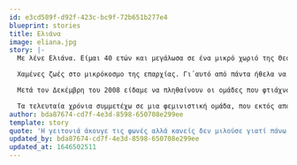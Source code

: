 ```yaml
---
id: e3cd589f-d92f-423c-bc9f-72b651b277e4
blueprint: stories
title: Ελιάνα
image: eliana.jpg
story: |-
  Με λένε Ελιάνα. Είμαι 40 ετών και μεγάλωσα σε ένα μικρό χωριό της Θεσπρωτίας. Οι γυναίκες στην πλειοψηφία τους, όπως για παράδειγμα η γιαγιά μου είχαν παντρευτεί από προξενιό. Κάποιες από αυτές δεν ήξεραν καν τι πάει να πει έρωτας. Οι σεξουαλικές συνευρέσεις ήταν μόνο για τεκνοποίηση και μέχρι εκεί. Η λέξη ικανοποίηση απουσίαζε από το λεξιλόγιό τους σε αντίθεση με την ύπαρξη της λέξης καταπίεση. Ο γάμος, τις περισσότερες φορές, δεν ήταν επιλογή ήταν μια κοινωνική επιβολή όπως και η οικογένεια, που για αυτές ήταν ένα «φυσικό» επακόλουθο. Οι νεότερες γυναίκες τότε, στην ηλικία της μητέρας μου, μπορεί να είχαν παντρευτεί από έρωτα αλλά ήταν δυνατό να παρατηρήσεις τις κακοποιητικές συμπεριφορές των συζύγων τους επάνω τους. Φόβος μήπως κάνουν κάτι πως δεν πρέπει και τσατιστούν οι σύζυγοί τους. Θυμάμαι την περίπτωση μιας γυναίκας, εκεί στη μακρινή δεκαετία του 1990, την οποία ο άντρας της, μαζί με τα παιδιά τους, τους κακοποιούσε διαρκώς. Η γειτονιά άκουγε τις φωνές αλλά κανείς δεν μιλούσε γιατί πάνω από όλα ήταν οικογενειάρχης και ας ακούγονταν φωνές κι ουρλιαχτά τη νύχτα. Η ντροπή ήταν της γυναίκας κι όχι του άντρα. Αυτή, θυμάμαι να περπατάει με το κεφάλι σκυφτό. Κι άλλες τέτοιες ιστορίες γυναικών που κρύβονταν στη νύχτα και ξεχνιούνταν το πρωί.

  Χαμένες ζωές στο μικρόκοσμο της επαρχίας. Γι΄αυτό από πάντα ήθελα να φύγω από το χωριό. Για να ανοίξω τους ορίζοντές μου, να δω καινούρια πράγματα, να φύγω. Η μόνη διέξοδος ήταν η μόρφωση. Αυτή θα με οδηγούσε μακριά. Για αυτό από μικρή ήθελα να σπουδάσω. Τελικά με πολλές δυσκολίες τα κατάφερα. Στην επαρχία ούτε το να πηγαίνεις στο σχολείο δεν είναι αυτονόητο. Ακόμα και σήμερα τα παιδιά δυσκολεύονται και γι΄αυτό υπάρχει μεγάλη σχολική διαρροή. Η επαρχία λένε «τρώει» τα παιδιά της και δεν έχουν άδικο. Στο Πανεπιστήμιο είχα την τύχη να γνωρίσω μια εξαιρετική Καθηγήτρια, η οποία δίδασκε μαθήματα σχετικά με το φύλο. Ήταν από τις πρώτες στην Ελλάδα που δίδασκαν τη συγκεκριμένη θεματική. Ήρθα σε επαφή με τις διάφορες θεωρίες και στη συνέχεια με την ίδια Καθηγήτρια συνεργαστήκαμε σε κάποια ερευνητικά προγράμματα που ερευνούσαν το φύλο σε σχέση με την εκπαίδευση. Αυτό με ευαισθητοποίησε ακόμη περισσότερο γιατί είδα σε μεγαλύτερο βαθμό τις δυσκολίες που αντιμετωπίζουν οι γυναίκες στην επαγγελματική ανέλιξή τους συγκριτικά με τους άνδρες αλλά και τον σεξιστικό τρόπο που ήταν γραμμένα τα σχολικά εγχειρίδια.

  Μετά τον Δεκέμβρη του 2008 είδαμε να πληθαίνουν οι ομάδες που φτιάχνονταν για να μιλήσουν για τον φεμινισμό, τον σεξισμό, την πατριαρχία, την queer θεωρία. Οι ομάδες αυτές κατά καιρούς συνεργάζονταν και με διάφορες πρωτοβουλίες που συγκροτούνταν κάθε φορά για διάφορα ζητήματα, όπως για παράδειγμα η πρωτοβουλία ενάντια στη διαπόμπευση των οροθετικών γυναικών. Οι ακτιβιστικές δράσεις χρόνο με τον χρόνο πλήθαιναν και δεν άφηναν αναπάντητες γυναικοκτονίες, την έμφυλη βία. Το λεξιλόγιο όλων εμπλουτίστηκε με λέξεις που υπήρχαν αλλά κανείς δεν τις πρόφερε με ευκολία. Τα τελευταία χρόνια λέξεις όπως σεξισμός, φεμινισμός, πατριαρχία, έμφυλη βία αλλά και μια νέα η γυναικοκτονία χρησιμοποιούνται ολοένα και περισσότερο υποδεικνύοντας από τη μια μεριά την όξυνση των προβλημάτων αλλά και την φεμινιστικοποίηση ενός μεγάλου μέρους της κοινωνίας.

  Τα τελευταία χρόνια συμμετέχω σε μια φεμινιστική ομάδα, που εκτός από φεμινιστικές ακτιβιστικές δράσεις εκδίδει κάθε καλοκαίρι και ένα περιοδικό, την Κιουρι@. Δεν μπορώ να φανταστώ κάποιον/α που να μην είναι φεμινιστής/φεμινίστρια και να αγωνίζεται στην καθημερινότητά του για την ελευθερία και την κοινωνική δικαιοσύνη.
author: bda87674-cd7f-4e3d-8598-650708e299ee
template: story
quote: 'Η γειτονιά άκουγε τις φωνές αλλά κανείς δεν μιλούσε γιατί πάνω από όλα ήταν οικογενειάρχης και ας ακούγονταν φωνές κι ουρλιαχτά. Η ντροπή ήταν της γυναίκας κι όχι του άντρα. Αυτή, θυμάμαι να περπατάει με το κεφάλι σκυφτό. Κι άλλες ιστορίες γυναικών που κρύβονταν στη νύχτα και ξεχνιούνταν το πρωί.'
updated_by: bda87674-cd7f-4e3d-8598-650708e299ee
updated_at: 1646502511
---
```

